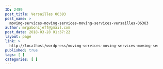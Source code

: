 ```yaml
---
ID: 2489
post_title: Versailles 06383
post_name: >
  moving-services-moving-services-moving-services-versailles-06383
author: mrgabonijeff@gmail.com
post_date: 2018-03-28 01:37:22
layout: page
link: >
  http://localhost/wordpress/moving-services-moving-services-moving-services-versailles-06383/
published: true
tags: [ ]
categories: [ ]
---
```

